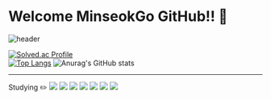 # Welcome MinseokGo GitHub!! 👋
![header](https://capsule-render.vercel.app/api?type=cylinder&color=auto&text=MinseokGo&fontAlignY=45&fontSize=40&height=150&animation=blinking&desc=Welcome%20my%20Git%20World&descAlignY=70)

[![Solved.ac Profile](http://mazassumnida.wtf/api/generate_badge?boj=rhalstjr1999)](https://solved.ac/rhalstjr1999)<br/> [![Top Langs](https://github-readme-stats.vercel.app/api/top-langs/?username=MinseokGo&langs_count=8)](https://github.com/MinseokGo/github-readme-stats)
![Anurag's GitHub stats](https://github-readme-stats.vercel.app/api?username=MinseokGo&show_icons=true&theme=tokyonight)
 ***
Studying ✏️
<img src="https://img.shields.io/badge/spring-6DB33F?style=flat-square&logo=Spring&logoColor=white"/> <img src="https://img.shields.io/badge/Java-1E8CBE?style=flat-square&logo=Java&logoColor=white"/> <img src="https://img.shields.io/badge/Python-3776AB?style=flat-square&logo=Python&logoColor=white"/> <img src="https://img.shields.io/badge/MySQL-4479A1?style=flat-square&logo=MySQL&logoColor=white"/> <img src="https://img.shields.io/badge/HTML5-E34F26?style=flat-square&logo=HTML5&logoColor=white"/> <img src="https://img.shields.io/badge/CSS3-1572B6?style=flat-square&logo=CSS3&logoColor=white"/> <img src="https://img.shields.io/badge/JavaScript-F7DF1E?style=flat-square&logo=JavaScript&logoColor=white"/>

